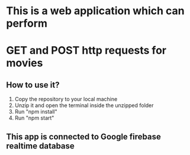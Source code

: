 # This is a web application which can perform 
# GET and POST http requests for movies
## How to use it?
1. Copy the repository to your local machine
2. Unzip it and open the terminal inside the unzipped folder
3. Run "npm install"
4. Run "npm start"

## This app is connected to Google firebase realtime database